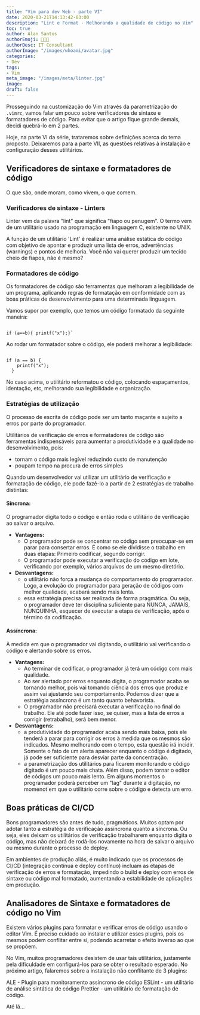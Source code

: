 ```yaml
---
title: "Vim para dev Web - parte VI"
date: 2020-03-21T14:13:42-03:00
description: "Lint e Format - Melhorando a qualidade de código no Vim"
toc: true
author: Alan Santos
authorEmoji: 👨🏻‍💻
authorDesc: IT Consultant
authorImage: "/images/whoami/avatar.jpg"
categories:
- Dev
tags:
- Vim
meta_image: "/images/meta/linter.jpg"
image:
draft: false
---
```



Prosseguindo na customização do Vim através da parametrização do `.vimrc`, vamos falar um pouco sobre verificadores de sintaxe e formatadores de código. Para evitar que o artigo fique grande demais, decidi quebrá-lo em 2 partes.

Hoje, na parte VI da série, trataremos sobre definições acerca do tema proposto. Deixaremos para a parte VII, as questões relativas à instalação e configuração desses utilitários.

## Verificadores de sintaxe e formatadores de código

 O que são, onde moram, como vivem, o que comem.

### Verificadores de sintaxe - Linters

Linter vem da palavra "lint" que significa "fiapo ou penugem". O termo vem de um utilitário usado na programação em linguagem C, existente no UNIX.

A função de um utilitário 'Lint' é realizar uma análise estática do código com objetivo de apontar e produzir uma lista de erros, advertências (warnings) e pontos de melhoria. Você não vai querer produzir um tecido cheio de fiapos, não é mesmo?

### Formatadores de código
Os formatadores de código são ferramentas que melhoram a legibilidade de um programa, aplicando regras de formatação em conformidade com as boas práticas de desenvolvimento para uma determinada linguagem.

Vamos supor por exemplo,  que temos um código formatado da seguinte maneira:
```

if (a==b){ printf("x");}`

```
Ao rodar um formatador sobre o código, ele poderá melhorar a legibilidade:
```

if (a == b) {
    printf("x");
  }

```
No caso acima, o utilitário reformatou o código, colocando espaçamentos, identação, etc, melhorando sua legibilidade e organização.

### Estratégias de utilização

O processo de escrita de código pode ser um tanto maçante e sujeito a erros por parte do programador.

Utilitários de verificação de erros e formatadores de código são ferramentas indispensáveis para aumentar a produtividade e a qualidade no desenvolvimento, pois:
* tornam o código mais legível reduzindo custo de manutenção
* poupam tempo na procura de erros simples

Quando um desenvolvedor vai utilizar um utilitário de verificação e formatação de código, ele pode fazê-lo a partir de 2 estratégias de trabalho distintas:

#### Síncrona:

O programador digita todo o código e então roda o utilitário de verificação ao salvar o arquivo.
* **Vantagens:**
  * O programador pode se concentrar no código sem preocupar-se em parar para consertar erros. É como se ele dividisse o trabalho em duas etapas: Primeiro codificar, segundo corrigir.
  * O programador pode executar a verificação do código em lote, verificando por exemplo, vários arquivos de um mesmo diretório.
* **Desvantagens:**
  * o utilitário não força a mudança do comportamento do programador. Logo, a evolução do programador para geração de códigos com melhor qualidade, acabará sendo mais lenta.
  * essa estratégia precisa ser realizada de forma pragmática. Ou seja, o programador deve ter disciplina suficiente para NUNCA, JAMAIS, NUNQUINHA, esquecer de executar a etapa de verificação, após o término da codificação.


#### Assíncrona:

À medida em que o programador vai digitando, o utilitário vai verificando o código e alertando sobre os erros.

* **Vantagens:**
  * Ao terminar de codificar, o programador já terá um código com mais qualidade.
  * Ao ser alertado por erros enquanto digita, o programador acaba se tornando melhor, pois vai tomando ciência dos erros que produz e assim vai ajustando seu comportamento. Podemos dizer que a estratégia assíncrona é um tanto quanto behavorista.
  * O programador não precisará executar a verificação no final do trabalho. Ele até pode fazer isso, se quiser, mas a lista de erros a corrigir (retrabalho), será bem menor.
* **Desvantagens:**
  * a produtividade do programador acaba sendo mais baixa, pois ele tenderá a parar para corrigir os erros à medida que os mesmos são indicados. Mesmo melhorando com o tempo, esta questão irá incidir. Somente o fato de um alerta aparecer enquanto o código é digitado, já pode ser suficiente para desviar parte da concentração.
  * a parametrização dos utilitários para ficarem monitorando o código digitado é um pouco mais chata. Além disso, podem tornar o editor de códigos um pouco mais lento. Em alguns momentos o programador poderá perceber um "lag" durante a digitação, no momenot em que o utilitário corre sobre o código e detecta um erro.

## Boas práticas de CI/CD

Bons programadores são antes de tudo, pragmáticos.  Muitos optam por adotar tanto a estratégia de verificação assíncrona quanto a síncrona. Ou seja, eles deixam os utilitários de verificação trabalharem enquanto digita o código, mas não deixará de rodá-los novamente na hora de salvar o arquivo ou mesmo durante o processo de deploy.

Em ambientes de produção aliás, é muito indicado que os processos de CI/CD (integração contínua e deploy contínuo) incluam as etapas de verificação de erros e formatação, impedindo o build e deploy com erros de sintaxe ou código mal formatado, aumentando a estabilidade de aplicações em produção.

## Analisadores de Sintaxe e formatadores de código no Vim

Existem vários plugins para formatar e verificar erros de código usando o editor Vim. É preciso cuidado ao instalar e utilizar esses plugins, pois os mesmos podem conflitar entre si, podendo acarretar o efeito inverso ao que se propõem.

No Vim, muitos programadores desistem de usar tais utilitários, justamente pela dificuldade em configurá-los para se obter o resultado esperado. No próximo artigo, falaremos sobre a instalação não conflitante de 3 plugins:

ALE - Plugin para monitoramento assíncrono de código
ESLint - um utilitário de análise sintática de código
Prettier - um utilitário de formatação de código.

Até lá...
